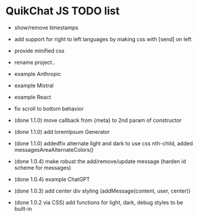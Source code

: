 # QuikChat JS TODO list

* show/remove timestamps
* add support for right to left languages by making css with [send] on left
* provide minified css
* rename project.. 
* example Anthropic
* example Mistral
* example React
* fix scroll to bottom behavior
* (done 1.1.0) move callback from {meta} to 2nd param of constructor
* (done 1.1.0) add loremIpsum Generator
* (done 1.1.0) addedfix alternate light and dark to use css nth-child, added messagesAreaAlternateColors()


* (done 1.0.4) make robust the add/remove/update message (harden id scheme for messages)
* (done 1.0.4) example ChatGPT

* (done 1.0.3) add center div styling (addMessage(content, user, center))
* (done 1.0.2 via CSS) add functions for light, dark, debug styles to be built-in




